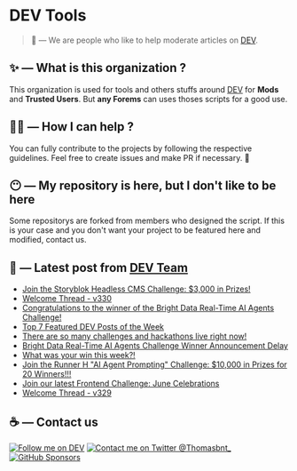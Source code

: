 # DEV Tools

> 🔧 — We are people who like to help moderate articles on [DEV](https://dev.to).

## ✨ — What is this organization ?

This organization is used for tools and others stuffs around [DEV](https://dev.to) for **Mods** and **Trusted Users**. But __any Forems__ can uses thoses scripts for a good use.


## 💪🏼 — How I can help ?

You can fully contribute to the projects by following the respective guidelines. Feel free to create issues and make PR if necessary. 🎉

## 😶 — My repository is here, but I don't like to be here

Some repositorys are forked from members who designed the script. If this is your case and you don't want your project to be featured here and modified, contact us.

## 📝 — Latest post from [DEV Team](https://dev.to/devteam)

<!-- BLOG-POST-LIST:START -->
- [Join the Storyblok Headless CMS Challenge: $3,000 in Prizes!](https://dev.to/devteam/join-the-storyblok-headless-cms-challenge-3000-in-prizes-154n)
- [Welcome Thread - v330](https://dev.to/devteam/welcome-thread-v330-55km)
- [Congratulations to the winner of the Bright Data Real-Time AI Agents Challenge!](https://dev.to/devteam/congratulations-to-the-winner-of-the-bright-data-real-time-ai-agents-challenge-h92)
- [Top 7 Featured DEV Posts of the Week](https://dev.to/devteam/top-7-featured-dev-posts-of-the-week-1g7i)
- [There are so many challenges and hackathons live right now!](https://dev.to/devteam/there-are-so-many-challenges-and-hackathons-live-right-now-5eo7)
- [Bright Data Real-Time AI Agents Challenge Winner Announcement Delay](https://dev.to/devteam/bright-data-real-time-ai-agents-challenge-winner-announcement-delay-21a0)
- [What was your win this week?!](https://dev.to/devteam/what-was-your-win-this-week-1937)
- [Join the Runner H &quot;AI Agent Prompting&quot; Challenge: $10,000 in Prizes for 20 Winners!!!](https://dev.to/devteam/join-the-runner-h-ai-agent-prompting-challenge-10000-in-prizes-for-20-winners-30ki)
- [Join our latest Frontend Challenge: June Celebrations](https://dev.to/devteam/join-our-latest-frontend-challenge-june-celebrations-34kc)
- [Welcome Thread - v329](https://dev.to/devteam/welcome-thread-v329-549m)
<!-- BLOG-POST-LIST:END -->


## ☕ — Contact us

[![Follow me on DEV](https://img.shields.io/badge/dev.to-%2308090A.svg?&style=for-the-badge&logo=dev.to&logoColor=white&alt=devto)](https://dev.to/thomasbnt)
[![Contact me on Twitter @Thomasbnt_](https://img.shields.io/badge/Contact%20me%20on%20Twitter-%231DA1F2.svg?&style=for-the-badge&logo=twitter&logoColor=white&alt=twitter)](https://twitter.com/messages/1142357270-1142357270?text=Hello,%20I%20contact%20you%20from%20devtotools%20&recipient_id=1142357270) [![GitHub Sponsors](https://img.shields.io/badge/Sponsor%20me-%23EA54AE.svg?&style=for-the-badge&logo=github-sponsors&logoColor=white)](https://github.com/sponsors/thomasbnt)


